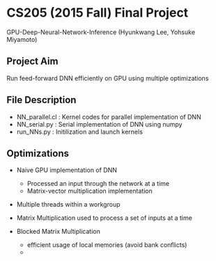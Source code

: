 # CS205 (2015 Fall) Final Project
GPU-Deep-Neural-Network-Inference
(Hyunkwang Lee, Yohsuke Miyamoto)

## Project Aim
Run feed-forward DNN efficiently on GPU using multiple optimizations

## File Description
* NN_parallel.cl : Kernel codes for parallel implementation of DNN
* NN_serial.py : Serial implementation of DNN using numpy
* run_NNs.py : Initilization and launch kernels

## Optimizations
* Naive GPU implementation of DNN
   - Processed an input through the network at a time
   - Matrix-vector multiplication implementation

* Multiple threads within a workgroup

* Matrix Multiplication used to process a set of inputs at a time

* Blocked Matrix Multiplication
   - efficient usage of local memories (avoid bank conflicts)
   - 
